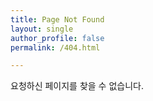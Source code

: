 ```yaml
---
title: Page Not Found
layout: single
author_profile: false
permalink: /404.html

---
```


요청하신 페이지를 찾을 수 없습니다.
